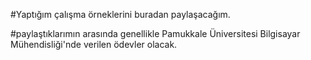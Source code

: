 #Yaptığım çalışma örneklerini buradan paylaşacağım.

#paylaştıklarımın arasında genellikle Pamukkale Üniversitesi Bilgisayar Mühendisliği'nde verilen ödevler olacak.

